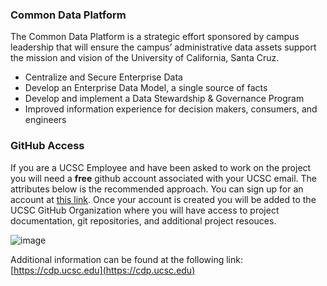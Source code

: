 ### Common Data Platform

The Common Data Platform is a strategic effort sponsored by campus leadership that will ensure the campus’ administrative data assets support the mission and vision of the University of California, Santa Cruz.  

* Centralize and Secure Enterprise Data
* Develop an Enterprise Data Model, a single source of facts
* Develop and implement a Data Stewardship & Governance Program
* Improved information experience for decision makers, consumers, and engineers

### GitHub Access
If you are a UCSC Employee and have been asked to work on the project you will need a **free** github account associated with your UCSC email. The attributes below is the recommended approach.  You can sign up for an account at [this link](https://github.com/signup).  Once your account is created you will be added to the UCSC GitHub Organization where you will have access to project documentation, git repositories, and additional project resouces. 

![image](https://user-images.githubusercontent.com/15661467/208491859-44f587a1-cd90-4e40-8361-d7431c4936ae.png)


Additional information can be found at the following link: [https://cdp.ucsc.edu](https://cdp.ucsc.edu)
